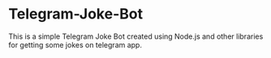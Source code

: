 # Telegram-Joke-Bot

This is a simple Telegram Joke Bot created using Node.js and other libraries for getting some jokes on telegram app.
